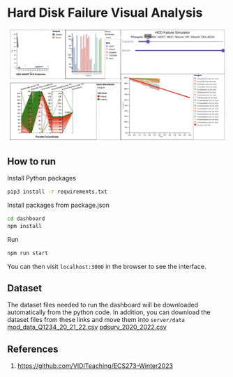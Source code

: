 # Hard Disk Failure Visual Analysis
![Alt Text](user_interface.png)

## How to run
Install Python packages
```bash
pip3 install -r requirements.txt
```
Install packages from package.json
```bash
cd dashboard 
npm install
```

Run 
```bash
npm run start
```
You can then visit `localhost:3000` in the browser to see the interface.

## Dataset
The dataset files needed to run the dashboard will be downloaded automatically from the python code. In addition, you can download the dataset files from these links and move them into `server/data`
[mod_data_Q1234_20_21_22.csv](https://drive.google.com/file/d/1UVrnYc6ruKVp-HxNmaPGnX8_XxHAzm3s/view?usp=share_link)
[pdsurv_2020_2022.csv](https://drive.google.com/file/d/1-0RfmKMbE2eXQ_tj9hnGdBT-RxychNz0/view?usp=share_link)


## References
1. https://github.com/VIDITeaching/ECS273-Winter2023
